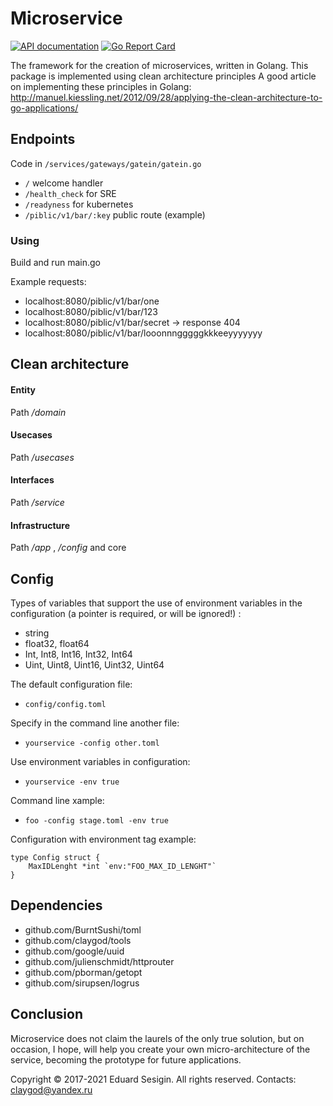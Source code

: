 # Microservice

[![API documentation](https://godoc.org/github.com/claygod/microservice?status.svg)](https://godoc.org/github.com/claygod/microservice)
[![Go Report Card](https://goreportcard.com/badge/github.com/claygod/microservice)](https://goreportcard.com/report/github.com/claygod/microservice)

The framework for the creation of microservices, written in Golang. 
This package is implemented using clean architecture principles
A good article on implementing these principles in Golang:
http://manuel.kiessling.net/2012/09/28/applying-the-clean-architecture-to-go-applications/

## Endpoints

Code in `/services/gateways/gatein/gatein.go`

- `/` welcome handler
- `/health_check` for SRE
- `/readyness` for kubernetes
- `/piblic/v1/bar/:key` public route (example)

### Using

Build and run main.go

Example requests:

- localhost:8080/piblic/v1/bar/one
- localhost:8080/piblic/v1/bar/123
- localhost:8080/piblic/v1/bar/secret -> response 404
- localhost:8080/piblic/v1/bar/looonnngggggkkkeeyyyyyyy

## Clean architecture

#### Entity

Path */domain*

#### Usecases

Path */usecases*

#### Interfaces

Path */service*

#### Infrastructure

Path */app* , */config* and core

## Config

Types of variables that support the use of environment variables
in the configuration (a pointer is required, or will be ignored!) :
- string
- float32, float64
- Int, Int8, Int16, Int32, Int64
- Uint, Uint8, Uint16, Uint32, Uint64

The default configuration file:
- `config/config.toml`

Specify in the command line another file:
- `yourservice -config other.toml`

Use environment variables in configuration:
- `yourservice -env true`

Command line xample:
- `foo -config stage.toml -env true`

Configuration with environment tag example:
```Golang
type Config struct {
	MaxIDLenght *int `env:"FOO_MAX_ID_LENGHT"`
}
```

## Dependencies

- github.com/BurntSushi/toml
- github.com/claygod/tools
- github.com/google/uuid
- github.com/julienschmidt/httprouter
- github.com/pborman/getopt
- github.com/sirupsen/logrus

## Conclusion

Microservice does not claim the laurels of the only true solution, but on occasion, I hope, will help you create your own micro-architecture of the service, becoming the prototype for future applications.

Copyright © 2017-2021 Eduard Sesigin. All rights reserved. Contacts: claygod@yandex.ru
